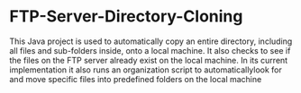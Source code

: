 # FTP-Server-Directory-Cloning

This Java project is used to automatically copy an entire directory, including all files and sub-folders inside,
onto a local machine. It also checks to see if the files on the FTP server already exist on the local machine.
In its current implementation it also runs an organization script to automaticallylook for and move specific
files into predefined folders on the local machine
